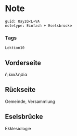 # Note
```
guid: OayzQ<L+VA
notetype: Einfach + Eselsbrücke
```

### Tags
```
Lektion10
```

## Vorderseite
ἡ ἐκκλησία

## Rückseite
Gemeinde, Versammlung

## Eselsbrücke
Ekklesiologie
